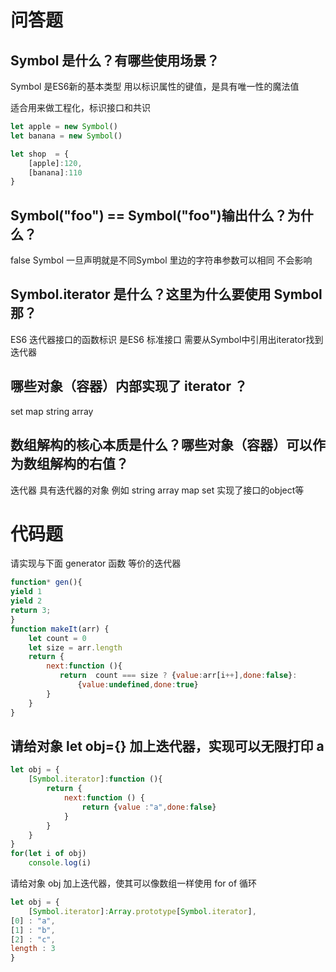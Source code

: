 # 问答题
## Symbol 是什么？有哪些使用场景？
Symbol 是ES6新的基本类型 用以标识属性的键值，是具有唯一性的魔法值

适合用来做工程化，标识接口和共识

```javascript
let apple = new Symbol()
let banana = new Symbol()

let shop  = {
    [apple]:120,
    [banana]:110
}
```
## Symbol("foo") == Symbol("foo")输出什么？为什么？
false Symbol 一旦声明就是不同Symbol 里边的字符串参数可以相同 不会影响 

## Symbol.iterator 是什么？这里为什么要使用 Symbol 那？

ES6 迭代器接口的函数标识 是ES6 标准接口 需要从Symbol中引用出iterator找到迭代器


## 哪些对象（容器）内部实现了 iterator ？
set map string array

## 数组解构的核心本质是什么？哪些对象（容器）可以作为数组解构的右值？
迭代器 具有迭代器的对象 例如 string array map set 实现了接口的object等

# 代码题
请实现与下面 generator 函数 等价的迭代器

```javascript
function* gen(){
yield 1
yield 2
return 3;
}
function makeIt(arr) {
    let count = 0
    let size = arr.length
    return {
        next:function (){
           return  count === size ? {value:arr[i++],done:false}:
               {value:undefined,done:true}
        }
    }
}
```
## 请给对象 let obj={} 加上迭代器，实现可以无限打印 a
```javascript
let obj = {
    [Symbol.iterator]:function (){
        return {
            next:function () {
                return {value :"a",done:false}
            }
        }
    }
}
for(let i of obj)
    console.log(i)
```
请给对象 obj 加上迭代器，使其可以像数组一样使用 for of 循环

```javascript
let obj = {
    [Symbol.iterator]:Array.prototype[Symbol.iterator],
[0] : "a",
[1] : "b",
[2] : "c",
length : 3
}
```